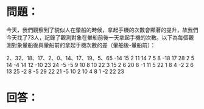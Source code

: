 # 問題：
今天，我們觀察到了貌似人在暈船的時候，拿起手機的次數會顯著的提升，故我們今天找了73人，記錄了觀測對象在暈船前後一天拿起手機的次數。以下為每個觀測對象暈船後與暈船前的拿起手機次數的差（暈船後-暈船前）：

2、32、18、17、2、0、14、17、19、5、65 -14  15   2  11  14   7   5   8
-18  17  28   2   5  14  -4  14  12 -10
23  24  -5  -5   9  10   8  10  22   3
15   2   6  20   8  -1  11   5  22   1
8   4  -2   2   6  13  25  -2   8  -5
29  22  21  -5  10   2  10   4   8   1
-2  22  23
# 回答：